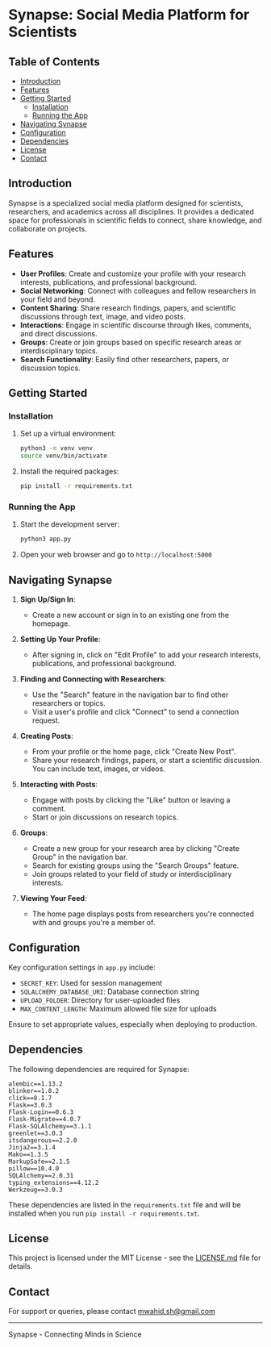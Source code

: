 # Synapse: Social Media Platform for Scientists

## Table of Contents
- [Introduction](#introduction)
- [Features](#features)
- [Getting Started](#getting-started)
  - [Installation](#installation)
  - [Running the App](#running-the-app)
- [Navigating Synapse](#navigating-synapse)
- [Configuration](#configuration)
- [Dependencies](#dependencies)
- [License](#license)
- [Contact](#contact)

## Introduction

Synapse is a specialized social media platform designed for scientists, researchers, and academics across all disciplines. It provides a dedicated space for professionals in scientific fields to connect, share knowledge, and collaborate on projects.

## Features

- **User Profiles**: Create and customize your profile with your research interests, publications, and professional background.
- **Social Networking**: Connect with colleagues and fellow researchers in your field and beyond.
- **Content Sharing**: Share research findings, papers, and scientific discussions through text, image, and video posts.
- **Interactions**: Engage in scientific discourse through likes, comments, and direct discussions.
- **Groups**: Create or join groups based on specific research areas or interdisciplinary topics.
- **Search Functionality**: Easily find other researchers, papers, or discussion topics.

## Getting Started

### Installation

1. Set up a virtual environment:
   ```bash
   python3 -m venv venv
   source venv/bin/activate  
   ```

2. Install the required packages:
   ```bash
   pip install -r requirements.txt
   ```

### Running the App

1. Start the development server:
   ```bash
   python3 app.py
   ```

2. Open your web browser and go to `http://localhost:5000`

## Navigating Synapse

1. **Sign Up/Sign In**: 
   - Create a new account or sign in to an existing one from the homepage.

2. **Setting Up Your Profile**:
   - After signing in, click on "Edit Profile" to add your research interests, publications, and professional background.

3. **Finding and Connecting with Researchers**:
   - Use the "Search" feature in the navigation bar to find other researchers or topics.
   - Visit a user's profile and click "Connect" to send a connection request.

4. **Creating Posts**:
   - From your profile or the home page, click "Create New Post".
   - Share your research findings, papers, or start a scientific discussion. You can include text, images, or videos.

5. **Interacting with Posts**:
   - Engage with posts by clicking the "Like" button or leaving a comment.
   - Start or join discussions on research topics.

6. **Groups**:
   - Create a new group for your research area by clicking "Create Group" in the navigation bar.
   - Search for existing groups using the "Search Groups" feature.
   - Join groups related to your field of study or interdisciplinary interests.

7. **Viewing Your Feed**:
   - The home page displays posts from researchers you're connected with and groups you're a member of.

## Configuration

Key configuration settings in `app.py` include:

- `SECRET_KEY`: Used for session management
- `SQLALCHEMY_DATABASE_URI`: Database connection string
- `UPLOAD_FOLDER`: Directory for user-uploaded files
- `MAX_CONTENT_LENGTH`: Maximum allowed file size for uploads

Ensure to set appropriate values, especially when deploying to production.

## Dependencies

The following dependencies are required for Synapse:

```
alembic==1.13.2
blinker==1.8.2
click==8.1.7
Flask==3.0.3
Flask-Login==0.6.3
Flask-Migrate==4.0.7
Flask-SQLAlchemy==3.1.1
greenlet==3.0.3
itsdangerous==2.2.0
Jinja2==3.1.4
Mako==1.3.5
MarkupSafe==2.1.5
pillow==10.4.0
SQLAlchemy==2.0.31
typing_extensions==4.12.2
Werkzeug==3.0.3
```

These dependencies are listed in the `requirements.txt` file and will be installed when you run `pip install -r requirements.txt`.

## License

This project is licensed under the MIT License - see the [LICENSE.md](LICENSE.md) file for details.

## Contact

For support or queries, please contact mwahid.sh@gmail.com

---

Synapse - Connecting Minds in Science
